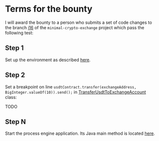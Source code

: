 # Terms for the bounty

I will award the bounty to a person who submits a set of code changes to the branch [i16](https://github.com/mentiflectax/minimal-crypto-exchange/tree/i16) of the `minimal-crypto-exchange` project which pass the following test:

## Step 1

Set up the environment as described [here](https://dpisarenko.com/mce/en/how-to-start/).

## Step 2

Set a breakpoint on line `usdtContract.transfer(exchangeAddress, BigInteger.valueOf(10)).send();` in [TransferUsdtToExchangeAccount](https://github.com/mentiflectax/minimal-crypto-exchange/blob/i16/process-engine/src/main/java/com/dpisarenko/minimalcryptoexchange/delegates/TransferUsdtToExchangeAccount.java) class:


TODO

## Step N

Start the process engine application. Its Java main method is located [here](https://github.com/mentiflectax/minimal-crypto-exchange/blob/i16/process-engine/src/main/java/com/dpisarenko/minimalcryptoexchange/MinimalCryptoExchangeProcessApplication.java).

